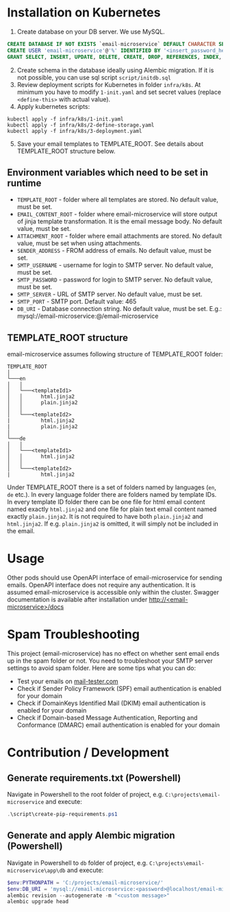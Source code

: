 # Installation on Kubernetes
1. Create database on your DB server. We use MySQL.
```sql
CREATE DATABASE IF NOT EXISTS `email-microservice` DEFAULT CHARACTER SET utf8mb4 COLLATE utf8mb4_unicode_ci;
CREATE USER 'email-microservice'@'%' IDENTIFIED BY '<insert_password_here>';
GRANT SELECT, INSERT, UPDATE, DELETE, CREATE, DROP, REFERENCES, INDEX, ALTER, LOCK TABLES ON `email-microservice`.* TO 'email-microservice'@'%';
```
2. Create schema in the database ideally using Alembic migration. If it is not possible, you can use sql script `script/initdb.sql`
3. Review deployment scripts for Kubernetes in folder `infra/k8s`. At minimum you have to modify `1-init.yaml` and set secret values (replace `<define-this>` with actual value).
4. Apply kubernetes scripts:
```
kubectl apply -f infra/k8s/1-init.yaml
kubectl apply -f infra/k8s/2-define-storage.yaml
kubectl apply -f infra/k8s/3-deployment.yaml
```
5. Save your email templates to TEMPLATE_ROOT. See details about TEMPLATE_ROOT structure below.

## Environment variables which need to be set in runtime
* `TEMPLATE_ROOT` - folder where all templates are stored. No default value, must be set.
* `EMAIL_CONTENT_ROOT` - folder where email-microservice will store output of jinja template transformation. It is the email message body. No default value, must be set.
* `ATTACHMENT_ROOT` - folder where email attachments are stored. No default value, must be set when using attachments.
* `SENDER_ADDRESS` - FROM address of emails. No default value, must be set.
* `SMTP_USERNAME` - username for login to SMTP server. No default value, must be set.
* `SMTP_PASSWORD` - password for login to SMTP server. No default value, must be set.
* `SMTP_SERVER` - URL of SMTP server. No default value, must be set.
* `SMTP_PORT` - SMTP port. Default value: 465
* `DB_URI` - Database connection string. No default value, must be set. E.g.: mysql://email-microservice:<password>@<db-server>/email-microservice

## TEMPLATE_ROOT structure
email-microservice assumes following structure of TEMPLATE_ROOT folder:

```
TEMPLATE_ROOT
│
└───en
│   │
│   └───<templateId1>
│   │      html.jinja2
│   │      plain.jinja2
│   │  
│   └───<templateId2>
|          html.jinja2
|          plain.jinja2
│
└───de
│   │
│   └───<templateId1>
│   │      html.jinja2
│   │  
│   └───<templateId2>
|          html.jinja2
```
Under TEMPLATE_ROOT there is a set of folders named by languages (`en`, `de` etc.). In every language folder there are folders named by template IDs. In every template ID folder there can be one file for html email content named exactly `html.jinja2` and one file for plain text email content named exactly `plain.jinja2`. It is not required to have both `plain.jinja2` and `html.jinja2`. If e.g. `plain.jinja2` is omitted, it will simply not be included in the email.

# Usage
Other pods should use OpenAPI interface of email-microservice for sending emails. OpenAPI interface does not require any authentication. It is assumed email-microservice is accessible only within the cluster. Swagger documentation is available after installation under [http://\<email-microservice\>/docs](http://email-microservice/docs)

# Spam Troubleshooting
This project (email-microservice) has no effect on whether sent email ends up in the spam folder or not. You need to troubleshoot your SMTP server settings to avoid spam folder. Here are some tips what you can do:
* Test your emails on [mail-tester.com](https://www.mail-tester.com/)
* Check if Sender Policy Framework (SPF) email authentication is enabled for your domain
* Check if DomainKeys Identified Mail (DKIM) email authentication is enabled for your domain
* Check if Domain-based Message Authentication, Reporting and Conformance (DMARC) email authentication is enabled for your domain

# Contribution / Development
## Generate requirements.txt (Powershell)
Navigate in Powershell to the root folder of project, e.g. `C:\projects\email-microservice` and execute:
```Powershell
.\script\create-pip-requirements.ps1
```

## Generate and apply Alembic migration (Powershell)
Navigate in Powershell to `db` folder of project, e.g. `C:\projects\email-microservice\app\db` and execute:
```Powershell
$env:PYTHONPATH = 'C:/projects/email-microservice/'
$env:DB_URI = 'mysql://email-microservice:<password>@localhost/email-microservice'
alembic revision --autogenerate -m "<custom message>"
alembic upgrade head
```
